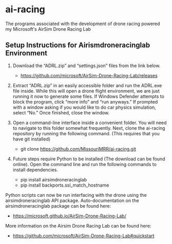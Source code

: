 # ai-racing

The programs associated with the development of drone racing powered my Microsoft's AirSim Drone Racing Lab

## Setup Instructions for Airismdroneracinglab Environment

1. Download the “ADRL.zip” and “settings.json” files from the link below.
   - <https://github.com/microsoft/AirSim-Drone-Racing-Lab/releases>

2. Extract “ADRL.zip” in an easily accessible folder and run the ADRL.exe file inside. While this will open a drone flight environment, we are just running it now to generate some files. If Windows Defender attempts to block the program, click “more info” and “run anyways.” If prompted with a window asking if you would like to do car physics simulation, select “No.” Once finished, close the window.

3. Open a command-line interface inside a convenient folder. You will need to navigate to this folder somewhat frequently. Next, clone the ai-racing repository by running the following command. (This requires that you have git installed)

   - git clone <https://github.com/MissouriMRR/ai-racing.git>

4. Future steps require Python to be installed (The download can be found online). Open the command line and run the following commands to install dependencies.
    - pip install airsimdroneracinglab
    - pip install backports.ssl_match_hostname

Python scripts can now be run interfacing with the drone using the airsimdroneracinglab API package.
Auto-documentation on the airsimdroneracinglab package can be found here:

- <https://microsoft.github.io/AirSim-Drone-Racing-Lab/>

More information on the Airsim Drone Racing Lab can be found here:

- <https://github.com/microsoft/AirSim-Drone-Racing-Lab#quickstart>
